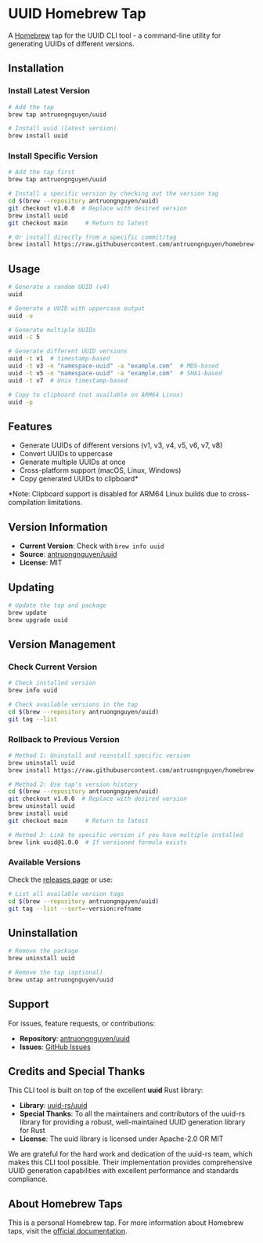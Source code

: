 # UUID Homebrew Tap

A [Homebrew](https://brew.sh/) tap for the UUID CLI tool - a command-line utility for generating UUIDs of different versions.

## Installation

### Install Latest Version

```bash
# Add the tap
brew tap antruongnguyen/uuid

# Install uuid (latest version)
brew install uuid
```

### Install Specific Version

```bash
# Add the tap first
brew tap antruongnguyen/uuid

# Install a specific version by checking out the version tag
cd $(brew --repository antruongnguyen/uuid)
git checkout v1.0.0  # Replace with desired version
brew install uuid
git checkout main     # Return to latest

# Or install directly from a specific commit/tag
brew install https://raw.githubusercontent.com/antruongnguyen/homebrew-uuid/v1.0.0/uuid.rb
```

## Usage

```bash
# Generate a random UUID (v4)
uuid

# Generate a UUID with uppercase output  
uuid -u

# Generate multiple UUIDs
uuid -c 5

# Generate different UUID versions
uuid -t v1  # timestamp-based
uuid -t v3 -n "namespace-uuid" -a "example.com"  # MD5-based
uuid -t v5 -n "namespace-uuid" -a "example.com"  # SHA1-based
uuid -t v7  # Unix timestamp-based

# Copy to clipboard (not available on ARM64 Linux)
uuid -p
```

## Features

- Generate UUIDs of different versions (v1, v3, v4, v5, v6, v7, v8)
- Convert UUIDs to uppercase
- Generate multiple UUIDs at once
- Cross-platform support (macOS, Linux, Windows)
- Copy generated UUIDs to clipboard*

*Note: Clipboard support is disabled for ARM64 Linux builds due to cross-compilation limitations.

## Version Information

- **Current Version**: Check with `brew info uuid`
- **Source**: [antruongnguyen/uuid](https://github.com/antruongnguyen/uuid)
- **License**: MIT

## Updating

```bash
# Update the tap and package
brew update
brew upgrade uuid
```

## Version Management

### Check Current Version

```bash
# Check installed version
brew info uuid

# Check available versions in the tap
cd $(brew --repository antruongnguyen/uuid)
git tag --list
```

### Rollback to Previous Version

```bash
# Method 1: Uninstall and reinstall specific version
brew uninstall uuid
brew install https://raw.githubusercontent.com/antruongnguyen/homebrew-uuid/v1.0.0/uuid.rb

# Method 2: Use tap's version history
cd $(brew --repository antruongnguyen/uuid)
git checkout v1.0.0  # Replace with desired version
brew uninstall uuid
brew install uuid
git checkout main     # Return to latest

# Method 3: Link to specific version if you have multiple installed
brew link uuid@1.0.0  # If versioned formula exists
```

### Available Versions

Check the [releases page](https://github.com/antruongnguyen/uuid/releases) or use:

```bash
# List all available version tags
cd $(brew --repository antruongnguyen/uuid)
git tag --list --sort=-version:refname
```

## Uninstallation

```bash
# Remove the package
brew uninstall uuid

# Remove the tap (optional)
brew untap antruongnguyen/uuid
```

## Support

For issues, feature requests, or contributions:
- **Repository**: [antruongnguyen/uuid](https://github.com/antruongnguyen/uuid)
- **Issues**: [GitHub Issues](https://github.com/antruongnguyen/uuid/issues)

## Credits and Special Thanks

This CLI tool is built on top of the excellent **uuid** Rust library:

- **Library**: [uuid-rs/uuid](https://github.com/uuid-rs/uuid)
- **Special Thanks**: To all the maintainers and contributors of the uuid-rs library for providing a robust, well-maintained UUID generation library for Rust
- **License**: The uuid library is licensed under Apache-2.0 OR MIT

We are grateful for the hard work and dedication of the uuid-rs team, which makes this CLI tool possible. Their implementation provides comprehensive UUID generation capabilities with excellent performance and standards compliance.

## About Homebrew Taps

This is a personal Homebrew tap. For more information about Homebrew taps, visit the [official documentation](https://docs.brew.sh/Taps).